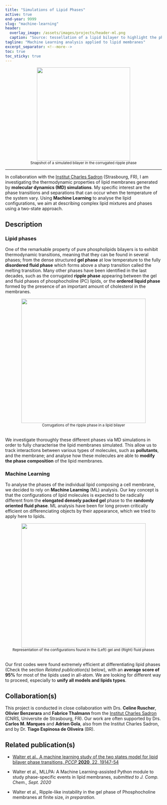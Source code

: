 ```yaml
---
title: "Simulations of Lipid Phases"
active: true
end-year: 9999
slug: "machine-learning"
header:
  overlay_image: /assets/images/projects/header-ml.png
  caption: "Source: tessellation of a lipid bilayer to highlight the phases of each lipid"
tagline: "Machine Learning analysis applied to lipid membranes"
excerpt_separator: <!--more-->
toc: true
toc_sticky: true
---
```



<center><img src="{{ site.baseurl }}/assets/images/projects/image-ml.png" width='300' height='300'/></center>
<center><sub>Snapshot of a simulated bilayer in the corrugated ripple phase</sub></center>

<hr>

In collaboration with the [Institut Charles Sadron](https://www.ics-cnrs.unistra.fr) (Strasbourg, FR), I am investigating the thermodynamic
properties of lipid membranes generated by **molecular dynamics (MD) simulations**. My specific interest are the phase transitions and separations
that can occur when the temperature of the system vary. Using **Machine Learning** to analyse the lipid configurations, we aim at describing
complex lipid mixtures and phases using a two-state approach.

<!--more-->

## Description

### Lipid phases

One of the remarkable property of pure phospholipids bilayers is to exhibit thermodynamic transitions, meaning that they can be found in several phases; from the dense structured **gel phase** at low temperature to the fully **disordered fluid phase** which forms above a sharp transition called the melting transition. Many other phases have been identified in the last decades, such as the corrugated **ripple phase** appearing between the gel and fluid phases of phosphocholine (PC) lipids, or the **ordered liquid phase** formed by the presence of an important amount of cholesterol in the membranes.

<center><img src="{{ site.baseurl }}/assets/images/projects/image_ml2.png" width='400' height='400'/></center>
<center><sub>Corrugations of the ripple phase in a lipid bilayer</sub></center>
<br>

We investigate thoroughly these different phases via MD simulations in order to fully characterise the lipid membranes simulated. This allow us to track interactions between various types of molecules, such as **pollutants**, and the membrane; and analyse how these molecules are able to **modify the phase composition** of the lipid membranes.

### Machine Learning

To analyse the phases of the individual lipid composing a cell membrane, we decided to rely on **Machine Learning** (ML) analysis.
Our key concept is that the configurations of lipid molecules is expected to be radically different from the **elongated densely packed gel** phase
to the **randomly oriented fluid phase**. ML analysis have been for long proven critically efficient on differenciating objects by
their appearance, which we tried to apply here to lipids.

<center><img src="{{ site.baseurl }}/assets/images/projects/image_ml3.png" width='400' height='400'/></center>
<center><sub>Representation of the configurations found in the (Left) gel and (Right) fluid phases</sub></center>
<br>

Our first codes were found extremely efficient at differentiating lipid phases (Check the section *Related publication(s)* below), with an **average score of 95%**
for most of the lipids used in all-atom. We are looking for different way to proceed, especially to **unify all models and lipids types**.

## Collaboration(s)

This project is conducted in close collaboration with Drs. **Celine Ruscher**, **Olivier Benzerara** and **Fabrice Thalmann**
from the [Institut Charles Sadron](https://www.ics-cnrs.unistra.fr) (CNRS, Universite de Strasbourg, FR). Our work are often supported
by Drs. **Carlos M. Marques** and **Adrien Gola**, also from the Institut Charles Sadron, and by Dr. **Tiago Espinosa de Oliveira** (BR).

## Related publication(s)

* [Walter et al., A machine learning study of the two states model for lipid bilayer phase transitions, *PCCP* **2020**, 22, 19147-54](/publications/2020-08-12-pccp/)

* Walter et al., MLLPA: A Machine Learning-assisted Python module to study phase-specific events in lipid membranes, *submitted to J. Comp. Chem., Sept. 2020*

* Walter et al., Ripple-like instability in the gel phase of Phosphocholine membranes at finite size, *in preparation.*
